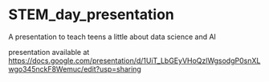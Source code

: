 # STEM_day_presentation
A presentation to teach teens a little about data science and AI

presentation available at 
https://docs.google.com/presentation/d/1UiT_LbGEyVHoQzlWgsodgP0snXLwgo345nckF8Wemuc/edit?usp=sharing

